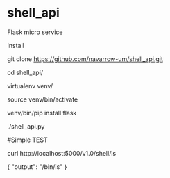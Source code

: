 # shell_api
Flask micro service 

Install

git clone https://github.com/navarrow-um/shell_api.git

cd shell_api/

virtualenv venv/

source venv/bin/activate

venv/bin/pip install flask

./shell_api.py



#Simple TEST


curl http://localhost:5000/v1.0/shell/ls


{
  "output": "/bin/ls"
}
